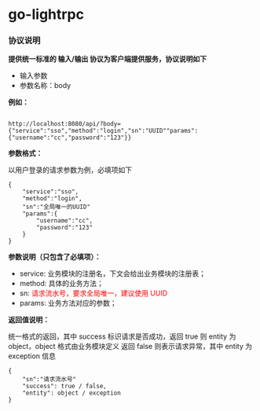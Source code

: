 # go-lightrpc

### 协议说明


**提供统一标准的 输入/输出 协议为客户端提供服务，协议说明如下**

* 输入参数
* 参数名称：body

**例如：**
<pre><code>
http://localhost:8080/api/?body={"service":"sso","method":"login","sn":"UUID""params":{"username":"cc","password":"123"}}
</code></pre>

**参数格式：**

<p>以用户登录的请求参数为例，必填项如下

<pre><code>{
    "service":"sso",
    "method":"login",
    "sn":"全局唯一的UUID"
    "params":{
        "username":"cc",
        "password":"123"
    }
}</pre></code>

**<p>参数说明（只包含了必填项）：**

* service: 业务模块的注册名，下文会给出业务模块的注册表；
* method: 具体的业务方法；
* sn: <font color='red' >请求流水号，要求全局唯一，建议使用 UUID</font>
* params: 业务方法对应的参数；

**<p>返回值说明：**

统一格式的返回，其中 success 标识请求是否成功，返回 true 则 entity 为 object，object 格式由业务模块定义
返回 false 则表示请求异常，其中 entity 为 exception 信息

<pre><code>{
    "sn":"请求流水号"
    "success": true / false, 
    "entity": object / exception
}</pre></code>
